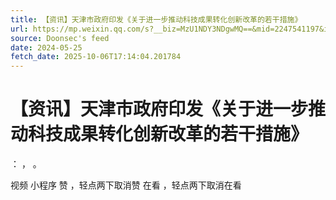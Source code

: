 ```yaml
---
title: 【资讯】天津市政府印发《关于进一步推动科技成果转化创新改革的若干措施》
url: https://mp.weixin.qq.com/s?__biz=MzU1NDY3NDgwMQ==&mid=2247541197&idx=3&sn=ed40b7f83898f1e81b00d3a040fb3d6f
source: Doonsec's feed
date: 2024-05-25
fetch_date: 2025-10-06T17:14:04.201784
---
```


# 【资讯】天津市政府印发《关于进一步推动科技成果转化创新改革的若干措施》

：
，
。

视频
小程序
赞
，轻点两下取消赞
在看
，轻点两下取消在看